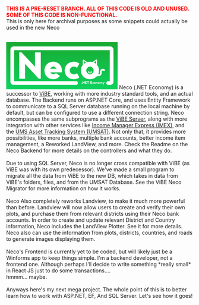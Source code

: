 <span style="color: red;"><b>THIS IS A PRE-RESET BRANCH. ALL OF THIS CODE IS OLD AND UNUSED. SOME OF THIS CODE IS NON-FUNCTIONAL.</b></span><br/>
This is only here for archival purposes as some snippets could actually be used in the new Neco<br/><br/>

<img src="https://raw.githubusercontent.com/igtampe/Neco/pre-reset/Images/NecoCard.png" width="300"/>
Neco (.NET Economy) is a successor to <a href="https://github.com/igtampe/ViBE">ViBE</a>, working with more industry standard tools, and an actual database. The Backend runs on ASP.NET Core, and uses Entity Framework to communicate to a SQL Server database running on the local machine by default, but can be configured to use a different connection string. Neco encompasses the same subprograms as the <a href="https://github.com/igtampe/VibeServer">ViBE Server</a>, along with more integration with other services like <a href="https://github.com/igtampe/Imex">Income Manager Express (IMEX)</a>, and the <a href="https://github.com/igtampe/UMSAssetTrack">UMS Asset Tracking System (UMSAT)</a>. Not only that, it provides more possibilities, like more banks, multiple bank accounts, better income item management, a Reworked LandView, and more. Check the Readme on the Neco Backend for more details on the controllers and what they do.<br>
<br>
Due to using SQL Server, Neco is no longer cross compatible with ViBE (as ViBE was with its own predecessor). We've made a small program to migrate all the data from ViBE to the new DB, which takes in data from ViBE's folders, files, and from the UMSAT Database. See the ViBE Neco Migrator for more information on how it works.<br>
<br>
Neco Also completely reworks Landview, to make it much more powerful than before. Landview will now allow users to create and verify their own plots, and purchase them from relevant districts using their Neco bank accounts. In order to create and update relevant District and Country information, Neco includes the LandView Plotter. See it for more details. Neco also can use the information from plots, districts, countries, and roads to generate images displaying them.<br>
<br>
Neco's Frontend is currently yet to be coded, but will likely just be a Winforms app to keep things simple. I'm a backend developer, not a frontend one. Although perhaps I'll decide to write something *really small* in React JS just to do some transactions....
<br>
hmmm... maybe.<br>
<br>
Anyways here's my next mega project. The whole point of this is to better learn how to work with ASP.NET, EF, And SQL Server. Let's see how it goes!
